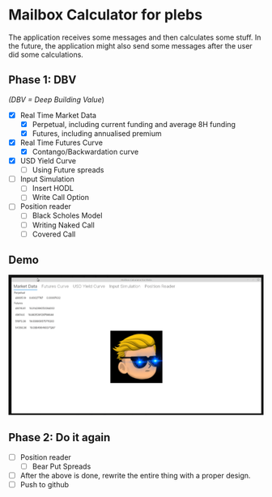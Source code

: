 # Mailbox Calculator for plebs
The application receives some messages and then calculates some stuff.
In the future, the application might also send some messages after the user did some calculations.

## Phase 1: DBV
*(DBV = Deep Building Value*)
- [X] Real Time Market Data
    - [X] Perpetual, including current funding and average 8H funding
    - [X] Futures, including annualised premium
- [X] Real Time Futures Curve
    - [X] Contango/Backwardation curve
- [X] USD Yield Curve
    - [ ] Using Future spreads
- [ ] Input Simulation
    - [ ] Insert HODL
    - [ ] Write Call Option
- [ ] Position reader
    - [ ] Black Scholes Model
    - [ ] Writing Naked Call
    - [ ] Covered Call

## Demo
<img src="./media/demo_dbv.gif" width="550">

## Phase 2: Do it again
- [ ] Position reader
  - [ ] Bear Put Spreads
- [ ] After the above is done, rewrite the entire thing with a proper design.
- [ ] Push to github
